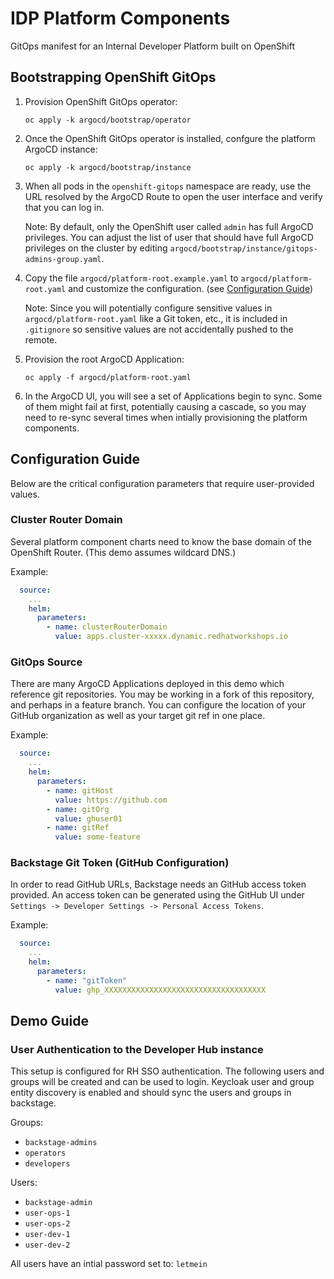 # IDP Platform Components

GitOps manifest for an Internal Developer Platform built on OpenShift

## Bootstrapping OpenShift GitOps

1. Provision OpenShift GitOps operator:

   `oc apply -k argocd/bootstrap/operator`

1. Once the OpenShift GitOps operator is installed, confgure the platform ArgoCD instance:

   `oc apply -k argocd/bootstrap/instance`

1. When all pods in the `openshift-gitops` namespace are ready, use the URL resolved by the ArgoCD Route to open the user interface and verify that you can log in.

   Note: By default, only the OpenShift user called `admin` has full ArgoCD privileges. You can adjust the list of user that should have full ArgoCD privileges on the cluster by editing `argocd/bootstrap/instance/gitops-admins-group.yaml`.

1. Copy the file `argocd/platform-root.example.yaml` to `argocd/platform-root.yaml` and customize the configuration. (see [Configuration Guide](#configuration-guide)) 

   Note: Since you will potentially configure sensitive values in `argocd/platform-root.yaml` like a Git token, etc., it is included in `.gitignore` so sensitive values are not accidentally pushed to the remote.

1. Provision the root ArgoCD Application:

   `oc apply -f argocd/platform-root.yaml`

1. In the ArgoCD UI, you will see a set of Applications begin to sync. Some of them might fail at first, potentially causing a cascade, so you may need to re-sync several times when intially provisioning the platform components.

## Configuration Guide

Below are the critical configuration parameters that require user-provided values.

### Cluster Router Domain

Several platform component charts need to know the base domain of the OpenShift Router. (This demo assumes wildcard DNS.)

Example:

```yaml
  source:
    ...
    helm:
      parameters:
        - name: clusterRouterDomain
          value: apps.cluster-xxxxx.dynamic.redhatworkshops.io
```


### GitOps Source

There are many ArgoCD Applications deployed in this demo which reference git repositories. You may be working in a fork of this repository, and perhaps in a feature branch. You can configure the location of your GitHub organization as well as your target git ref in one place.

Example:

```yaml
  source:
    ...
    helm:
      parameters:
        - name: gitHost
          value: https://github.com
        - name: gitOrg
          value: ghuser01
        - name: gitRef
          value: some-feature

```

### Backstage Git Token (GitHub Configuration)

In order to read GitHub URLs, Backstage needs an GitHub access token provided. An access token can be generated using the GitHub UI under `Settings -> Developer Settings -> Personal Access Tokens`.

Example:

```yaml
  source:
    ...
    helm:
      parameters:
        - name: "gitToken"
          value: ghp_XXXXXXXXXXXXXXXXXXXXXXXXXXXXXXXXXXXX
```

## Demo Guide

### User Authentication to the Developer Hub instance

This setup is configured for RH SSO authentication.  The following users and groups will be created and can be used to login.   Keycloak user and group entity discovery is enabled and should sync the users and groups in backstage.

Groups:

- `backstage-admins`
- `operators`
- `developers`

Users:

- `backstage-admin`
- `user-ops-1`
- `user-ops-2`
- `user-dev-1`
- `user-dev-2`

All users have an intial password set to: `letmein` 